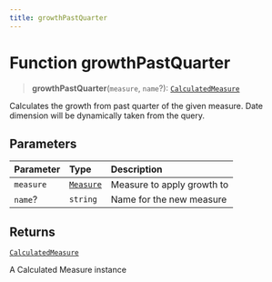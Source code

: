 ```yaml
---
title: growthPastQuarter
---
```


# Function growthPastQuarter

> **growthPastQuarter**(`measure`, `name`?): [`CalculatedMeasure`](../../../interfaces/interface.CalculatedMeasure.md)

Calculates the growth from past quarter of the given measure.
Date dimension will be dynamically taken from the query.

## Parameters

| Parameter | Type | Description |
| :------ | :------ | :------ |
| `measure` | [`Measure`](../../../interfaces/interface.Measure.md) | Measure to apply growth to |
| `name`? | `string` | Name for the new measure |

## Returns

[`CalculatedMeasure`](../../../interfaces/interface.CalculatedMeasure.md)

A Calculated Measure instance
